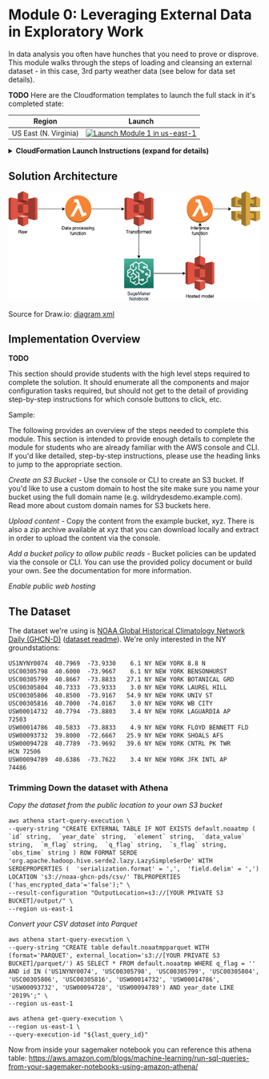 # Module 0: Leveraging External Data in Exploratory Work

In data analysis you often have hunches that you need to prove or disprove.  This module walks through the steps of loading and cleansing an external dataset - in this case, 3rd party weather data (see below for data set details).

**TODO**
Here are the Cloudformation templates to launch the full stack in it's completed state:

Region| Launch
------|-----
US East (N. Virginia) | [![Launch Module 1 in us-east-1](http://docs.aws.amazon.com/AWSCloudFormation/latest/UserGuide/images/cloudformation-launch-stack-button.png)](https://console.aws.amazon.com/cloudformation/home?region=us-east-1#/stacks/new?stackName=wildrydes-machine-learning-module-0&templateURL=https://s3.amazonaws.com/wildrydes-us-east-1/WorkshopTemplate/1_ExampleTemplate/example.yaml)

<details>
<summary><strong>CloudFormation Launch Instructions (expand for details)</strong></summary><p>

Manually:

1. Click the **Launch Stack** link above for the region of your choice.

1. Click **Next** on the Select Template page.

1. Provide a globally unique name for the **Raw Bucket Name** such as `wildrydes-yourname` and click **Next**.

1. On the Options page, leave all the defaults and click **Next**.

1. On the Review page, check the box to acknowledge that CloudFormation will create IAM resources and click **Create**.

1. On the Review page click **Create**.

1. Wait for the `wildrydes-machine-learning-module-0` stack to reach a status of `CREATE_COMPLETE`.

1. With the `wildrydes-machine-learning-module-0` stack selected, click on the **Outputs** tab

CLI:
```
aws cloudformation create-stack \
--stack-name wildrydes-machine-learning-module-0 \
--capabilities CAPABILITY_NAMED_IAM \
--template-body file://cloudformation/infrastructure.yml \
--parameters ParameterKey=RawBucketName,ParameterValue=
```

</p></details>


## Solution Architecture

![Architecture diagram](assets/WildRydesML.png)

Source for Draw.io: [diagram xml](assets/WildRydesML.xml)


## Implementation Overview

**TODO**

This section should provide students with the high level steps required to complete the solution. It should enumerate all the components and major configuration tasks required, but should not get to the detail of providing step-by-step instructions for which console buttons to click, etc.

Sample:

The following provides an overview of the steps needed to complete this module. This section is intended to provide enough details to complete the module for students who are already familiar with the AWS console and CLI. If you'd like detailed, step-by-step instructions, please use the heading links to jump to the appropriate section.

*Create an S3 Bucket* - Use the console or CLI to create an S3 bucket. If you'd like to use a custom domain to host the site make sure you name your bucket using the full domain name (e.g. wildrydesdemo.example.com). Read more about custom domain names for S3 buckets here.

*Upload content* - Copy the content from the example bucket, xyz. There is also a zip archive available at xyz that you can download locally and extract in order to upload the content via the console.

*Add a bucket policy to allow public reads* - Bucket policies can be updated via the console or CLI. You can use the provided policy document or build your own. See the documentation for more information.

*Enable public web hosting*


## The Dataset
The dataset we're using is [NOAA Global Historical Climatology Network Daily (GHCN-D)](https://registry.opendata.aws/noaa-ghcn/) ([dataset readme](https://docs.opendata.aws/noaa-ghcn-pds/readme.html)).  We're only interested in the NY groundstations:

```
US1NYNY0074  40.7969  -73.9330    6.1 NY NEW YORK 8.8 N                              
USC00305798  40.6000  -73.9667    6.1 NY NEW YORK BENSONHURST                        
USC00305799  40.8667  -73.8833   27.1 NY NEW YORK BOTANICAL GRD                      
USC00305804  40.7333  -73.9333    3.0 NY NEW YORK LAUREL HILL                        
USC00305806  40.8500  -73.9167   54.9 NY NEW YORK UNIV ST                            
USC00305816  40.7000  -74.0167    3.0 NY NEW YORK WB CITY                            
USW00014732  40.7794  -73.8803    3.4 NY NEW YORK LAGUARDIA AP                  72503
USW00014786  40.5833  -73.8833    4.9 NY NEW YORK FLOYD BENNETT FLD                  
USW00093732  39.8000  -72.6667   25.9 NY NEW YORK SHOALS AFS                         
USW00094728  40.7789  -73.9692   39.6 NY NEW YORK CNTRL PK TWR              HCN 72506
USW00094789  40.6386  -73.7622    3.4 NY NEW YORK JFK INTL AP                   74486
```

### Trimming Down the dataset with Athena
*Copy the dataset from the public location to your own S3 bucket*
```
aws athena start-query-execution \
--query-string "CREATE EXTERNAL TABLE IF NOT EXISTS default.noaatmp (  `id` string,  `year_date` string,  `element` string,  `data_value` string,  `m_flag` string,  `q_flag` string,  `s_flag` string,  `obs_time` string ) ROW FORMAT SERDE 'org.apache.hadoop.hive.serde2.lazy.LazySimpleSerDe' WITH SERDEPROPERTIES (  'serialization.format' = ',',  'field.delim' = ',') LOCATION 's3://noaa-ghcn-pds/csv/' TBLPROPERTIES ('has_encrypted_data'='false');" \
--result-configuration "OutputLocation=s3://[YOUR PRIVATE S3 BUCKET]/output/" \
--region us-east-1
```

*Convert your CSV dataset into Parquet*
```
aws athena start-query-execution \
--query-string "CREATE table default.noaatmpparquet WITH (format='PARQUET', external_location='s3://[YOUR PRIVATE S3 BUCKET]/parquet/') AS SELECT * FROM default.noaatmp WHERE q_flag = '' AND id IN ('US1NYNY0074', 'USC00305798', 'USC00305799', 'USC00305804', 'USC00305806', 'USC00305816', 'USW00014732', 'USW00014786', 'USW00093732', 'USW00094728', 'USW00094789') AND year_date LIKE '2019%';" \
--region us-east-1
```

```
aws athena get-query-execution \
--region us-east-1 \
--query-execution-id "${last_query_id}"
```

Now from inside your sagemaker notebook you can reference this athena table: https://aws.amazon.com/blogs/machine-learning/run-sql-queries-from-your-sagemaker-notebooks-using-amazon-athena/
